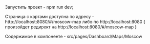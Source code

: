 Запустить проект - npm run dev;

Страница с картами доступна по адресу - http://localhost:8080/#/moscow-map
либо по http://localhost:8080 ( произойдет редирект на http://localhost:8080/#/moscow-map ) 

Содержимое в компоненте - src/pages/Dashboard/Maps/Moscow

